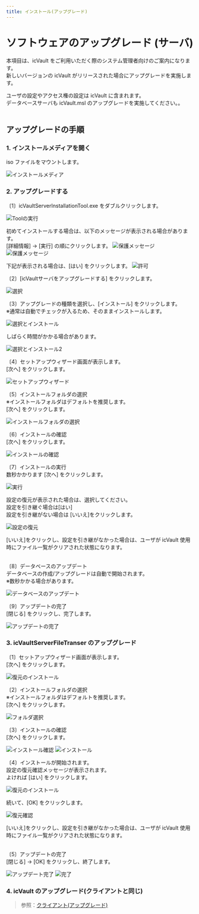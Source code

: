 ```yaml
---
title: インストール(アップグレード)
---
```


# ソフトウェアのアップグレード (サーバ)
本項目は、icVault をご利用いただく際のシステム管理者向けのご案内になります。<br>
新しいバージョンの icVault がリリースされた場合にアップグレードを実施します。

<div class="note">
ユーザの設定やアクセス権の設定は icVault に含まれます。<br>
データベースサーバも icVault.msl のアップグレードを実施してください。。
</div>
<br>

## アップグレードの手順

### 1. インストールメディアを開く

iso ファイルをマウントします。

![インストールメディア](./img/Install_re_001.png)


### 2. アップグレードする

〔1〕icVaultServerInstallationTool.exe をダブルクリックします。

![Toolの実行](./img/Install_002.png)

初めてインストールする場合は、以下のメッセージが表示される場合があります。<br>
[詳細情報] → [実行] の順にクリックします。
![保護メッセージ](./img/Install_003.png)
![保護メッセージ](./img/Install_004.png)

下記が表示される場合は、[はい] をクリックします。
![許可](./img/Install_005.png)

〔2〕[icVaultサーバをアップグレードする] をクリックします。

![選択](./img/Install_031.png)

〔3〕アップグレードの種類を選択し、[インストール] をクリックします。<br>
※通常は自動でチェックが入るため、そのままインストールします。

![選択とインストール](./img/Install_032.png)

しばらく時間がかかる場合があります。

![選択とインストール2](./img/Install_033.png)

〔4〕セットアップウィザード画面が表示します。<br>
[次へ] をクリックします。

![セットアップウィザード](./img/Install_011.png)

〔5〕インストールフォルダの選択<br>
※インストールフォルダはデフォルトを推奨します。<br>
[次へ] をクリックします。

![インストールフォルダの選択](./img/Install_012.png)

〔6〕インストールの確認<br>
[次へ] をクリックします。

![インストールの確認](./img/Install_014.png)

〔7〕インストールの実行<br>
数秒かかります
[次へ] をクリックします。

![実行](./img/Install_015.png)

設定の復元が表示された場合は、選択してください。<br>
設定を引き継ぐ場合は[はい]<br>
設定を引き継がない場合は [いいえ]をクリックします。<br>

![設定の復元](./img/icVaultSDB_011.png)

<div class="note">
[いいえ]をクリックし、設定を引き継がなかった場合は、ユーザが icVault 使用時にファイル一覧がクリアされた状態になります。
</div>
<br>

〔8〕データベースのアップデート<br>
データベースの作成/アップグレードは自動で開始されます。<br>
※数秒かかる場合があります。

![データベースのアップデート](./img/Install_019.png)

〔9〕アップデートの完了<br>
[閉じる] をクリックし、完了します。

![アップデートの完了](./img/Install_021.png)


### 3. icVaultServerFileTranser のアップグレード

〔1〕セットアップウィザード画面が表示します。<br>
[次へ] をクリックします。

![復元のインストール](./img/Trans_install_re_006.png)

〔2〕インストールフォルダの選択<br>
※インストールフォルダはデフォルトを推奨します。<br>
[次へ] をクリックします。

![フォルダ選択](./img/Trans_install_re_007.png)

〔3〕インストールの確認<br>
[次へ] をクリックします。

![インストール確認](./img/Trans_install_re_008.png)
![インストール](./img/Trans_install_re_009.png)


〔4〕インストールが開始されます。<br>
設定の復元確認メッセージが表示されます。<br>
よければ [はい] をクリックします。

![復元のインストール](./img/Trans_install_re_003.png)

続いて、[OK] をクリックします。

![復元確認](./img/Trans_install_re_004.png)

<div class="note">
[いいえ]をクリックし、設定を引き継がなかった場合は、ユーザが icVault 使用時にファイル一覧がクリアされた状態になります。
</div>
<br>

〔5〕アップデートの完了<br>
[閉じる] → [OK] をクリックし、終了します。

![アップデート完了](./img/Trans_install_re_005.png)
![完了](./img/Trans_install_re_010.png)


### 4. icVault のアップグレード(クライアントと同じ)

> 参照：[クライアント(アップグレード)](../../setup_cli/Install/Install_client_re.md)
